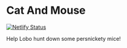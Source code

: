 # Cat And Mouse

[![Netlify Status](https://api.netlify.com/api/v1/badges/e01a7443-8fd9-401d-963f-62206907f8b6/deploy-status)](https://app.netlify.com/sites/playcatandmouse/deploys)

Help Lobo hunt down some persnickety mice!
